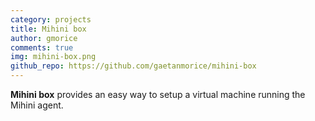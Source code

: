 ```yaml
---
category: projects
title: Mihini box
author: gmorice
comments: true
img: mihini-box.png
github_repo: https://github.com/gaetanmorice/mihini-box
---
```

__Mihini box__ provides an easy way to setup a virtual machine running the Mihini agent.